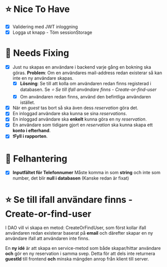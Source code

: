 # :star: Nice To Have

- [x] Validering med JWT inloggning
- [x] Logga ut knapp - Töm sessionStorage

# :hammer: Needs Fixing

- [x] Just nu skapas en användare i backend varje gång en bokning ska göras. **Problem**: Om en användares mail-address redan existerar så kan inte en ny användare skapas.
    - [x] **Lösning**: Se till att kolla om användaren redan finns registerad i databasen. Se *:star: Se till ifall användare finns - Create-or-find-user*
    - [x] Om användaren redan finns, använd den befintliga användaren istället.
- [x] När en *guest* tas bort så ska även dess *reservation* göra det.
- [x] En inloggad användare ska kunna se sina *reservations*.
- [x] En inloggad användare ska **enkelt** kunna göra en ny *reservation*.
- [x] En användare som tidigare gjort en *reservation* ska kunna skapa ett **konto i efterhand**.
- [x] :exclamation:**Fyll i rapporten**.

# :red_circle: Felhantering

- [x] **Inputfältet för Telefonnumer** Måste komma in som **string** och inte som number, det blir **null i databasen** (Kanske redan är fixat)

# :star: Se till ifall användare finns - Create-or-find-user

I DAO vill vi skapa en metod: CreateOrFindUser, som först kollar ifall användaren redan existerar baserat på **email** och därefter skapar en ny användare ifall att användaren inte finns.

En **ny idé** är att skapa en service-metod som både skapar/hittar användare **och** gör en ny reservation i samma svep. Detta för att dels inte returnera **guestId** till frontend **och** minska mängden anrop från klient till server.